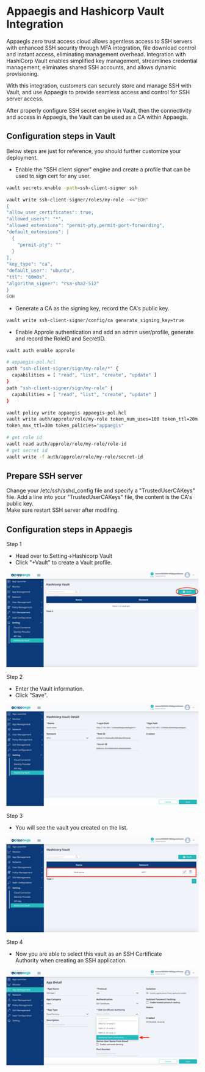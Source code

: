 # Appaegis and Hashicorp Vault Integration

Appaegis zero trust access cloud allows agentless access to SSH servers with enhanced SSH security through MFA integration, file download control and instant access, eliminating management overhead. Integration with HashiCorp Vault enables simplified key management, streamlines credential management, eliminates shared SSH accounts, and allows dynamic provisioning.

With this integration, customers can securely store and manage SSH with Vault, and use Appaegis to provide seamless access and control for SSH server access.

After properly configure SSH secret engine in Vault, then the connectivity and access in Appaegis, the Vault can be used as a CA within Appaegis.

## Configuration steps in Vault

Below steps are just for reference, you should further customize your deployment.

- Enable the "SSH client signer" engine and create a profile that can be used to sign cert for any user.

```sh
vault secrets enable -path=ssh-client-signer ssh
```

```sh
vault write ssh-client-signer/roles/my-role -<<"EOH"
{
"allow_user_certificates": true,
"allowed_users": "*",
"allowed_extensions": "permit-pty,permit-port-forwarding",
"default_extensions": [
  {
    "permit-pty": ""
  }
],
"key_type": "ca",
"default_user": "ubuntu",
"ttl": "60m0s",
"algorithm_signer": "rsa-sha2-512"
}
EOH
```

- Generate a CA as the signing key, record the CA's public key.

```sh
vault write ssh-client-signer/config/ca generate_signing_key=true
```

- Enable Approle authentication and add an admin user/profile, generate and record the RoleID and SecretID.

```sh
vault auth enable approle
```

```sh
# appaegis-pol.hcl
path "ssh-client-signer/sign/my-role/*" {
  capabilities = [ "read", "list", "create", "update" ]
}
path "ssh-client-signer/sign/my-role" {
  capabilities = [ "read", "list", "create", "update" ]
}
```

```sh
vault policy write appaegis appaegis-pol.hcl
vault write auth/approle/role/my-role token_num_uses=100 token_ttl=20m \
token_max_ttl=30m token_policies="appaegis"
```

```sh
# get role id
vault read auth/approle/role/my-role/role-id
# get secret id
vault write -f auth/approle/role/my-role/secret-id
```

## Prepare SSH server

Change your /etc/ssh/sshd_config file and specify a "TrustedUserCAKeys" file.
Add a line into your "TrustedUserCAKeys" file, the content is the CA's public key.  
Make sure restart SSH server after modifing.

## Configuration steps in Appaegis

Step 1

- Head over to Setting->Hashicorp Vault
- Click "+Vault" to create a Vault profile.

![](img/vault_1.png)

Step 2

- Enter the Vault information.
- Click "Save".

![](img/vault_3.png)

Step 3

- You will see the vault you created on the list.

![](img/vault_list.png)

Step 4

- Now you are able to select this vault as an SSH Certificate Authority when creating an SSH application.

![](img/app_vault.png)

